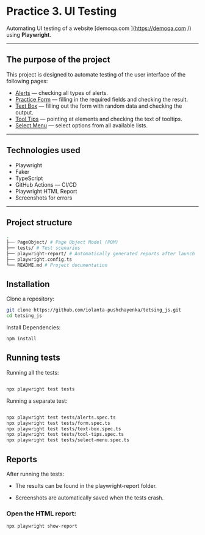# Practice 3. UI Testing

Automating UI testing of a website [demoqa.com ](https://demoqa.com /) using **Playwright**.

---

## The purpose of the project

This project is designed to automate testing of the user interface of the following pages:

- [Alerts](https://demoqa.com/alerts ) — checking all types of alerts.
- [Practice Form](https://demoqa.com/automation-practice-form ) — filling in the required fields and checking the result.
- [Text Box](https://demoqa.com/text-box ) — filling out the form with random data and checking the output.
- [Tool Tips](https://demoqa.com/tool-tips ) — pointing at elements and checking the text of tooltips.
- [Select Menu](https://demoqa.com/select-menu ) — select options from all available lists.

---

## Technologies used

- Playwright
- Faker
- TypeScript
- GitHub Actions — CI/CD
- Playwright HTML Report 
- Screenshots for errors

---

## Project structure

```bash
.
├── PageObject/ # Page Object Model (POM)
├── tests/ # Test scenarios
├── playwright-report/ # Automatically generated reports after launch
├── playwright.config.ts
└── README.md # Project documentation

```



## Installation

Clone a repository:

```bash
git clone https://github.com/iolanta-pushchayenka/tetsing_js.git
cd tetsing_js

```

Install Dependencies:

```bash
npm install

```
## Running tests

Running all the tests:

```bash

npx playwright test tests
```

Running a separate test:

```bash

npx playwright test tests/alerts.spec.ts
npx playwright test tests/form.spec.ts
npx playwright test tests/text-box.spec.ts
npx playwright test tests/tool-tips.spec.ts
npx playwright test tests/select-menu.spec.ts

```

## Reports

After running the tests:

- The results can be found in the playwright-report folder.

- Screenshots are automatically saved when the tests crash.

### Open the HTML report:

```bash
npx playwright show-report